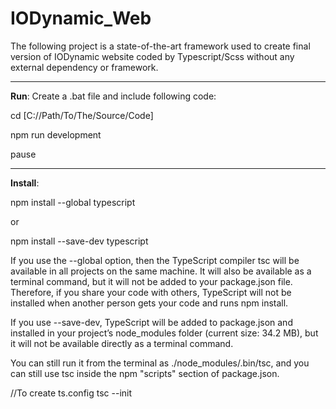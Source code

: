 # IODynamic_Web
The following project is a state-of-the-art framework used to create final version of IODynamic website coded by Typescript/Scss without any external dependency or framework.

------------------------------
**Run**:
Create a .bat file and include following code:

cd [C://Path/To/The/Source/Code]

npm run development

pause

------------------------------
**Install**:

npm install --global typescript

or

npm install --save-dev typescript

If you use the --global option, then the TypeScript compiler tsc will be available in all projects on the same machine. It will also be available as a terminal command, but it will not be added to your package.json file. Therefore, if you share your code with others, TypeScript will not be installed when another person gets your code and runs npm install.

If you use --save-dev, TypeScript will be added to package.json and installed in your project’s node_modules folder (current size: 34.2 MB), but it will not be available directly as a terminal command.

You can still run it from the terminal as ./node_modules/.bin/tsc, and you can still use tsc inside the npm "scripts" section of package.json.


//To create ts.config
tsc --init
